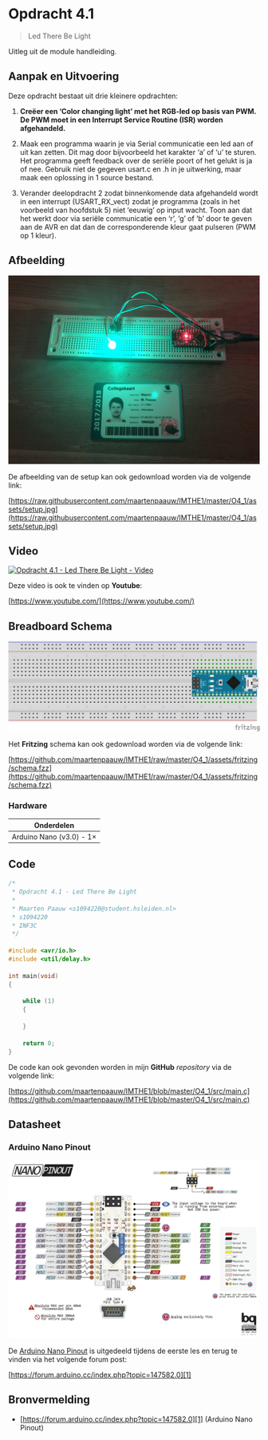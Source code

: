 # Opdracht 4.1

> Led There Be Light

Uitleg uit de module handleiding.

## Aanpak en Uitvoering

Deze opdracht bestaat uit drie kleinere opdrachten:

1. **Creëer een ‘Color changing light’ met het RGB-led op basis van PWM. De PWM moet in een Interrupt Service Routine (ISR) worden afgehandeld.**

2. Maak een programma waarin je via Serial communicatie een led aan of uit kan zetten. Dit mag door bijvoorbeeld het karakter ‘a’ of ‘u’ te sturen. Het programma geeft feedback over de seriële poort of het gelukt is ja of nee. Gebruik niet de gegeven usart.c en .h in je uitwerking, maar maak een oplossing in 1 source bestand.

3. Verander deelopdracht 2 zodat binnenkomende data afgehandeld wordt in een interrupt (USART_RX_vect) zodat je programma (zoals in het voorbeeld van hoofdstuk 5) niet ‘eeuwig’ op input wacht. Toon aan dat het werkt door via seriële communicatie een ‘r’, ‘g’ of ‘b’ door te geven aan de AVR en dat dan de corresponderende kleur gaat pulseren (PWM op 1 kleur).

## Afbeelding

![Opdracht 4.1 - Led There Be Light - Afbeelding](assets/setup.jpg)

De afbeelding van de setup kan ook gedownload worden via de volgende link:

[https://raw.githubusercontent.com/maartenpaauw/IMTHE1/master/O4_1/assets/setup.jpg](https://raw.githubusercontent.com/maartenpaauw/IMTHE1/master/O4_1/assets/setup.jpg)

## Video

[![Opdracht 4.1 - Led There Be Light - Video](https://img.youtube.com/vi/XXX/maxresdefault.jpg)](https://www.youtube.com/)

Deze video is ook te vinden op **Youtube**:

[https://www.youtube.com/](https://www.youtube.com/)

## Breadboard Schema

[![Opdracht 4.1 - Led There Be Light - Schema](assets/fritzing/schema.png)](https://raw.githubusercontent.com/maartenpaauw/IMTHE1/master/O4_1/assets/fritzing/schema.png)

Het **Fritzing** schema kan ook gedownload worden via de volgende link:

[https://github.com/maartenpaauw/IMTHE1/raw/master/O4_1/assets/fritzing/schema.fzz](https://github.com/maartenpaauw/IMTHE1/raw/master/O4_1/assets/fritzing/schema.fzz)

### Hardware

| Onderdelen                 |
| -------------------------- |
| Arduino Nano (v3.0) - 1×   |

## Code

```c
/*
 * Opdracht 4.1 - Led There Be Light
 * 
 * Maarten Paauw <s1094220@student.hsleiden.nl>
 * s1094220
 * INF3C
 */

#include <avr/io.h>
#include <util/delay.h>

int main(void)
{

    while (1)
    {
        
    }

    return 0;
}
```

De code kan ook gevonden worden in mijn **GitHub** *repository* via de volgende link:

[https://github.com/maartenpaauw/IMTHE1/blob/master/O4_1/src/main.c](https://github.com/maartenpaauw/IMTHE1/blob/master/O4_1/src/main.c)

## Datasheet

### Arduino Nano Pinout

![Arduino Nano Pinout](assets/data_sheets/nano.png)

De [Arduino Nano Pinout][1] is uitgedeeld tijdens de eerste les en terug te vinden via het volgende forum post:

[https://forum.arduino.cc/index.php?topic=147582.0][1]

## Bronvermelding

* [https://forum.arduino.cc/index.php?topic=147582.0][1] (Arduino Nano Pinout)

[1]: https://forum.arduino.cc/index.php?topic=147582.0 "Arduino Nano Pinout"
